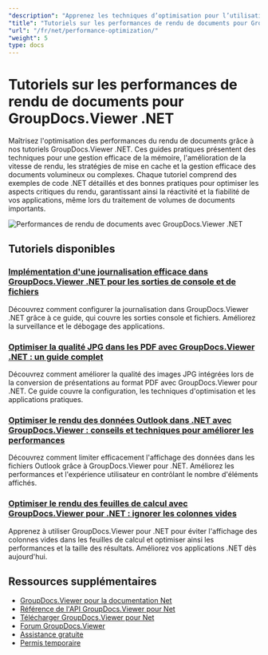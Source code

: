 ```yaml
---
"description": "Apprenez les techniques d’optimisation pour l’utilisation de la mémoire, la vitesse de rendu et la gestion de documents volumineux avec GroupDocs.Viewer pour .NET."
"title": "Tutoriels sur les performances de rendu de documents pour GroupDocs.Viewer .NET"
"url": "/fr/net/performance-optimization/"
"weight": 5
type: docs
---
```

# Tutoriels sur les performances de rendu de documents pour GroupDocs.Viewer .NET

Maîtrisez l'optimisation des performances du rendu de documents grâce à nos tutoriels GroupDocs.Viewer .NET. Ces guides pratiques présentent des techniques pour une gestion efficace de la mémoire, l'amélioration de la vitesse de rendu, les stratégies de mise en cache et la gestion efficace des documents volumineux ou complexes. Chaque tutoriel comprend des exemples de code .NET détaillés et des bonnes pratiques pour optimiser les aspects critiques du rendu, garantissant ainsi la réactivité et la fiabilité de vos applications, même lors du traitement de volumes de documents importants.

![Performances de rendu de documents avec GroupDocs.Viewer .NET](/viewer/performance-optimization/image.png)

## Tutoriels disponibles

### [Implémentation d'une journalisation efficace dans GroupDocs.Viewer .NET pour les sorties de console et de fichiers](./logging-groupdocs-viewer-net-console-file/)
Découvrez comment configurer la journalisation dans GroupDocs.Viewer .NET grâce à ce guide, qui couvre les sorties console et fichiers. Améliorez la surveillance et le débogage des applications.

### [Optimiser la qualité JPG dans les PDF avec GroupDocs.Viewer .NET : un guide complet](./optimize-jpg-quality-pdf-groupdocs-viewer-net/)
Découvrez comment améliorer la qualité des images JPG intégrées lors de la conversion de présentations au format PDF avec GroupDocs.Viewer pour .NET. Ce guide couvre la configuration, les techniques d'optimisation et les applications pratiques.

### [Optimiser le rendu des données Outlook dans .NET avec GroupDocs.Viewer : conseils et techniques pour améliorer les performances](./limit-outlook-data-rendering-groupdocs-viewer-net/)
Découvrez comment limiter efficacement l'affichage des données dans les fichiers Outlook grâce à GroupDocs.Viewer pour .NET. Améliorez les performances et l'expérience utilisateur en contrôlant le nombre d'éléments affichés.

### [Optimiser le rendu des feuilles de calcul avec GroupDocs.Viewer pour .NET : ignorer les colonnes vides](./optimize-spreadsheet-rendering-groupdocs-viewer-net/)
Apprenez à utiliser GroupDocs.Viewer pour .NET pour éviter l'affichage des colonnes vides dans les feuilles de calcul et optimiser ainsi les performances et la taille des résultats. Améliorez vos applications .NET dès aujourd'hui.

## Ressources supplémentaires

- [GroupDocs.Viewer pour la documentation Net](https://docs.groupdocs.com/viewer/net/)
- [Référence de l'API GroupDocs.Viewer pour Net](https://reference.groupdocs.com/viewer/net/)
- [Télécharger GroupDocs.Viewer pour Net](https://releases.groupdocs.com/viewer/net/)
- [Forum GroupDocs.Viewer](https://forum.groupdocs.com/c/viewer/9)
- [Assistance gratuite](https://forum.groupdocs.com/)
- [Permis temporaire](https://purchase.groupdocs.com/temporary-license/)